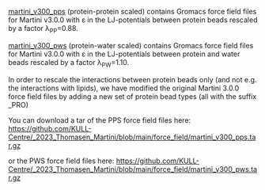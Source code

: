 [martini_v300_pps](https://github.com/KULL-Centre/_2023_Thomasen_Martini/tree/main/force_field/martini_v300_pps) (protein-protein scaled) contains Gromacs force field files for Martini v3.0.0 with ε in the LJ-potentials between protein beads rescaled by a factor λ<sub>PP</sub>=0.88.

[martini_v300_pws](https://github.com/KULL-Centre/_2023_Thomasen_Martini/tree/main/force_field/martini_v300_pws) (protein-water scaled) contains Gromacs force field files for Martini v3.0.0 with ε in the LJ-potentials between protein and water beads rescaled by a factor λ<sub>PW</sub>=1.10.

In order to rescale the interactions between protein beads only (and not e.g. the interactions with lipids), we have modified the original Martini 3.0.0 force field files by adding a new set of protein bead types (all with the suffix _PRO)

You can download a tar of the PPS force field files here: https://github.com/KULL-Centre/_2023_Thomasen_Martini/blob/main/force_field/martini_v300_pps.tar.gz

or the PWS force field files here: https://github.com/KULL-Centre/_2023_Thomasen_Martini/blob/main/force_field/martini_v300_pws.tar.gz
